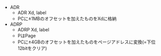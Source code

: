 - ADR
	- ADR Xd, label
	- PCに±1MBのオフセットを加えたものをXdに格納
- ADRP
	- ADRP Xd, label
	- PはPage
	- PCに±4GBのオフセットを加えたものをページアドレスに変換(=下位12bitをクリア)
